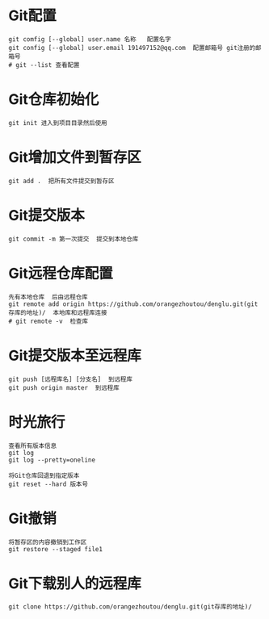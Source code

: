 # Git配置
```shell
git comfig [--global] user.name 名称   配置名字
git config [--global] user.email 191497152@qq.com  配置邮箱号 git注册的邮箱号 
# git --list 查看配置
```

# Git仓库初始化
```
git init 进入到项目目录然后使用
```

# Git增加文件到暂存区
```shell
git add .  把所有文件提交到暂存区
```

# Git提交版本
```shell
git commit -m 第一次提交  提交到本地仓库
```

# Git远程仓库配置
```shell
先有本地仓库  后由远程仓库
git remote add origin https://github.com/orangezhoutou/denglu.git(git存库的地址)/  本地库和远程库连接 
# git remote -v  检查库
```

# Git提交版本至远程库
```shell
git push [远程库名] [分支名]  到远程库
git push origin master  到远程库
```

# 时光旅行
```
查看所有版本信息
git log 
git log --pretty=oneline

将Git仓库回退到指定版本
git reset --hard 版本号
```

# Git撤销
```shell
将暂存区的内容撤销到工作区
git restore --staged file1 
```

# Git下载别人的远程库
```shell
git clone https://github.com/orangezhoutou/denglu.git(git存库的地址)/
```

